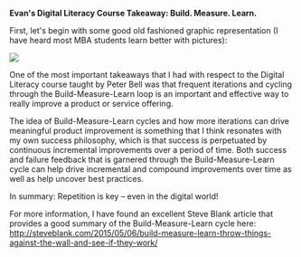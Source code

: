 <b>Evan's Digital Literacy Course Takeaway:
Build. Measure. Learn.</b>

First, let's begin with some good old fashioned graphic representation (I have heard most MBA students learn better with pictures):

![](https://steveblank.files.wordpress.com/2015/05/ideas-build-code-measure.jpg)


One of the most important takeaways that I had with respect to the Digital Literacy course taught by Peter Bell was that frequent iterations and cycling through the Build-Measure-Learn loop is an important and effective way to really improve a product or service offering. 

The idea of Build-Measure-Learn cycles and how more iterations can drive meaningful product improvement is something that I think resonates with my own success philosophy, which is that success is perpetuated by continuous incremental improvements over a period of time. Both success and failure feedback that is garnered through the Build-Measure-Learn cycle can help drive incremental and compound improvements over time as well as help uncover best practices. 

In summary: Repetition is key – even in the digital world!

For more information, I have found an excellent Steve Blank article that provides a good summary of the Build-Measure-Learn cycle here:
http://steveblank.com/2015/05/06/build-measure-learn-throw-things-against-the-wall-and-see-if-they-work/



